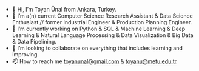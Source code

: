 - 👋 Hi, I’m Toyan Ünal from Ankara, Turkey.
- 👀 I’m a(n) current Computer Science Research Assistant & Data Science Enthusiast // former Industrial Engineer & Production Planning Engineer.
- 🌱 I’m currently working on Python & SQL & Machine Learning & Deep Learning & Natural Language Processing & Data Visualization & Big Data & Data Pipelining.
- 💞️ I’m looking to collaborate on everything that includes learning and improving.
- 📫 How to reach me toyanunal@gmail.com & toyanu@metu.edu.tr

<!---
toyanunal/toyanunal is a ✨ special ✨ repository because its `README.md` (this file) appears on your GitHub profile.
You can click the Preview link to take a look at your changes.
--->
